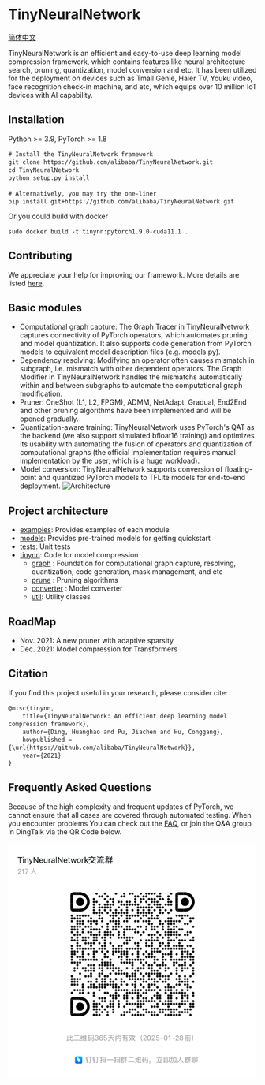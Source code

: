 # TinyNeuralNetwork
[简体中文](README_zh-CN.md)

TinyNeuralNetwork is an efficient and easy-to-use deep learning model compression framework, which contains features like neural architecture search, pruning, quantization, model conversion and etc. It has been utilized for the deployment on devices such as Tmall Genie, Haier TV, Youku video, face recognition check-in machine, and etc, which equips over 10 million IoT devices with AI capability.

## Installation

Python >= 3.9, PyTorch >= 1.8

```shell
# Install the TinyNeuralNetwork framework
git clone https://github.com/alibaba/TinyNeuralNetwork.git
cd TinyNeuralNetwork
python setup.py install

# Alternatively, you may try the one-liner
pip install git+https://github.com/alibaba/TinyNeuralNetwork.git
```

Or you could build with docker

```shell
sudo docker build -t tinynn:pytorch1.9.0-cuda11.1 .
```

## Contributing

We appreciate your help for improving our framework. More details are listed [here](CONTRIBUTING.md).

## Basic modules

+ Computational graph capture: The Graph Tracer in TinyNeuralNetwork captures connectivity of PyTorch operators, which automates pruning and model quantization. It also supports code generation from PyTorch models to equivalent model description files (e.g. models.py).
+ Dependency resolving: Modifying an operator often causes mismatch in subgraph, i.e. mismatch with other dependent operators. The Graph Modifier in TinyNeuralNetwork handles the mismatchs automatically within and between subgraphs to automate the computational graph modification.
+ Pruner: OneShot (L1, L2, FPGM), ADMM, NetAdapt, Gradual, End2End and other pruning algorithms have been implemented and will be opened gradually.
+ Quantization-aware training: TinyNeuralNetwork uses PyTorch's QAT as the backend (we also support simulated bfloat16 training) and optimizes its usability with automating the fusion of operators and quantization of computational graphs (the official implementation requires manual implementation by the user, which is a huge workload).
+ Model conversion: TinyNeuralNetwork supports conversion of floating-point and quantized PyTorch models to TFLite models for end-to-end deployment.
  ![Architecture](docs/architecture.jpg)

## Project architecture

+ [examples](examples): Provides examples of each module
+ [models](models): Provides pre-trained models for getting quickstart
+ [tests](tests): Unit tests
+ [tinynn](tinynn): Code for model compression
    + [graph](tinynn/graph) : Foundation for computational graph capture, resolving, quantization, code generation, mask management, and etc
    + [prune](tinynn/prune) : Pruning algorithms
    + [converter](tinynn/converter) : Model converter
    + [util](tinynn/util): Utility classes

## RoadMap
+ Nov. 2021: A new pruner with adaptive sparsity
+ Dec. 2021: Model compression for Transformers

## Citation

If you find this project useful in your research, please consider cite:

```
@misc{tinynn,
    title={TinyNeuralNetwork: An efficient deep learning model compression framework},
    author={Ding, Huanghao and Pu, Jiachen and Hu, Conggang},
    howpublished = {\url{https://github.com/alibaba/TinyNeuralNetwork}},
    year={2021}
}
```

## Frequently Asked Questions

Because of the high complexity and frequent updates of PyTorch, we cannot ensure that all cases are covered through automated testing.
When you encounter problems You can check out the [FAQ](docs/FAQ.md), or join the Q&A group in DingTalk via the QR Code below.


![img.png](docs/qa.png)
